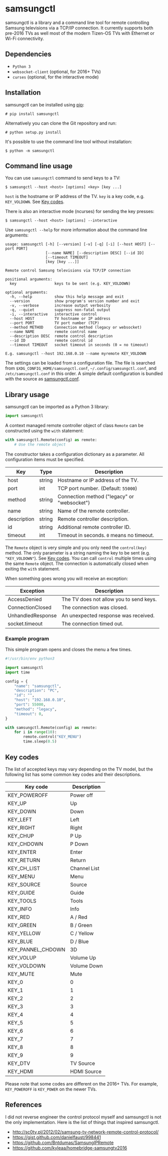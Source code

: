 samsungctl
==========
samsungctl is a library and a command line tool for remote controlling Samsung
televisions via a TCP/IP connection. It currently supports both pre-2016 TVs
as well most of the modern Tizen-OS TVs with Ethernet or Wi-Fi connectivity.

Dependencies
------------

- `Python 3`
- `websocket-client` (optional, for 2016+ TVs)
- `curses` (optional, for the interactive mode)

Installation
------------
samsungctl can be installed using [pip](https://pip.pypa.io/):

	# pip install samsungctl

Alternatively you can clone the Git repository and run:

	# python setup.py install

It's possible to use the command line tool without installation:

	$ python -m samsungctl

Command line usage
------------------

You can use `samsungctl` command to send keys to a TV:

	$ samsungctl --host <host> [options] <key> [key ...]

`host` is the hostname or IP address of the TV. `key` is a key code, e.g.
`KEY_VOLDOWN`. See [Key codes](#key-codes).

There is also an interactive mode (ncurses) for sending the key presses:

	$ samsungctl --host <host> [options] --interactive

Use `samsungctl --help` for more information about the command line arguments:

```
usage: samsungctl [-h] [--version] [-v] [-q] [-i] [--host HOST] [--port PORT]
                  [--name NAME] [--description DESC] [--id ID]
                  [--timeout TIMEOUT]
                  [key [key ...]]

Remote control Samsung televisions via TCP/IP connection

positional arguments:
  key                 keys to be sent (e.g. KEY_VOLDOWN)

optional arguments:
  -h, --help          show this help message and exit
  --version           show program's version number and exit
  -v, --verbose       increase output verbosity
  -q, --quiet         suppress non-fatal output
  -i, --interactive   interactive control
  --host HOST         TV hostname or IP address
  --port PORT         TV port number (TCP)
  --method METHOD     Connection method (legacy or websocket)
  --name NAME         remote control name
  --description DESC  remote control description
  --id ID             remote control id
  --timeout TIMEOUT   socket timeout in seconds (0 = no timeout)

E.g. samsungctl --host 192.168.0.10 --name myremote KEY_VOLDOWN
```

The settings can be loaded from a configuration file. The file is searched from
`$XDG_CONFIG_HOME/samsungctl.conf`, `~/.config/samsungctl.conf`, and
`/etc/samsungctl.conf` in this order. A simple default configuration is bundled
with the source as [samsungctl.conf](samsungctl.conf).

Library usage
-------------

samsungctl can be imported as a Python 3 library:

```python
import samsungctl
```

A context managed remote controller object of class `Remote` can be constructed
using the `with` statement:

```python
with samsungctl.Remote(config) as remote:
    # Use the remote object
```

The constructor takes a configuration dictionary as a parameter. All
configuration items must be specified.

| Key         | Type   | Description                                 |
| ----------- | ------ | -----------------------------------------   |
| host        | string | Hostname or IP address of the TV.           |
| port        | int    | TCP port number. (Default: `55000`)         |
| method      | string | Connection method ("legacy" or "websocket") |
| name        | string | Name of the remote controller.              |
| description | string | Remote controller description.              |
| id          | string | Additional remote controller ID.            |
| timeout     | int    | Timeout in seconds. `0` means no timeout.   |

The `Remote` object is very simple and you only need the `control(key)` method.
The only parameter is a string naming the key to be sent (e.g.
`"KEY_VOLDOWN"`). See [Key codes](#key-codes). You can call `control` multiple
times using the same `Remote` object. The connection is automatically closed
when exiting the `with` statement.

When something goes wrong you will receive an exception:

| Exception         | Description                             |
| ----------------- | --------------------------------------- |
| AccessDenied      | The TV does not allow you to send keys. |
| ConnectionClosed  | The connection was closed.              |
| UnhandledResponse | An unexpected response was received.    |
| socket.timeout    | The connection timed out.               |

### Example program

This simple program opens and closes the menu a few times.

```python
#!/usr/bin/env python3

import samsungctl
import time

config = {
    "name": "samsungctl",
    "description": "PC",
    "id": "",
    "host": "192.168.0.10",
    "port": 55000,
    "method": "legacy",
    "timeout": 0,
}

with samsungctl.Remote(config) as remote:
    for i in range(10):
        remote.control("KEY_MENU")
        time.sleep(0.5)
```

Key codes
---------

The list of accepted keys may vary depending on the TV model, but the following
list has some common key codes and their descriptions.

| Key code          | Description  |
| ----------------- | ------------ |
| KEY_POWEROFF      | Power off    |
| KEY_UP            | Up           |
| KEY_DOWN          | Down         |
| KEY_LEFT          | Left         |
| KEY_RIGHT         | Right        |
| KEY_CHUP          | P Up         |
| KEY_CHDOWN        | P Down       |
| KEY_ENTER         | Enter        |
| KEY_RETURN        | Return       |
| KEY_CH_LIST       | Channel List |
| KEY_MENU          | Menu         |
| KEY_SOURCE        | Source       |
| KEY_GUIDE         | Guide        |
| KEY_TOOLS         | Tools        |
| KEY_INFO          | Info         |
| KEY_RED           | A / Red      |
| KEY_GREEN         | B / Green    |
| KEY_YELLOW        | C / Yellow   |
| KEY_BLUE          | D / Blue     |
| KEY_PANNEL_CHDOWN | 3D           |
| KEY_VOLUP         | Volume Up    |
| KEY_VOLDOWN       | Volume Down  |
| KEY_MUTE          | Mute         |
| KEY_0             | 0            |
| KEY_1             | 1            |
| KEY_2             | 2            |
| KEY_3             | 3            |
| KEY_4             | 4            |
| KEY_5             | 5            |
| KEY_6             | 6            |
| KEY_7             | 7            |
| KEY_8             | 8            |
| KEY_9             | 9            |
| KEY_DTV           | TV Source    |
| KEY_HDMI          | HDMI Source  |

Please note that some codes are different on the 2016+ TVs. For example, `KEY_POWEROFF` is `KEY_POWER` on the newer TVs.

References
----------
I did not reverse engineer the control protocol myself and samsungctl is not
the only implementation. Here is the list of things that inspired samsungctl.

- http://sc0ty.pl/2012/02/samsung-tv-network-remote-control-protocol/
- https://gist.github.com/danielfaust/998441
- https://github.com/Bntdumas/SamsungIPRemote
- https://github.com/kyleaa/homebridge-samsungtv2016
